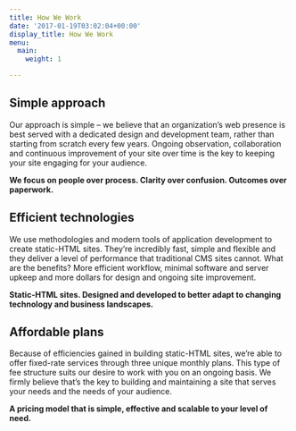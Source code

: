 ```yaml
---
title: How We Work
date: '2017-01-19T03:02:04+00:00'
display_title: How We Work
menu:
  main:
    weight: 1

---
```

## Simple approach

Our approach is simple – we believe that an organization’s web presence is best served with a dedicated design and development team, rather than starting from scratch every few years. Ongoing observation, collaboration and continuous improvement of your site over time is the key to keeping your site engaging for your audience.

**We focus on people over process. Clarity over confusion. Outcomes over paperwork.**

## Efficient technologies

We use methodologies and modern tools of application development to create static-HTML sites. They’re incredibly fast, simple and flexible and they deliver a level of performance that traditional CMS sites cannot. What are the benefits? More efficient workflow, minimal software and server upkeep and more dollars for design and ongoing site improvement.

**Static-HTML sites. Designed and developed to better adapt to changing technology and business landscapes.**

## Affordable plans

Because of efficiencies gained in building static-HTML sites, we’re able to offer fixed-rate services through three unique monthly plans. This type of fee structure suits our desire to work with you on an ongoing basis. We firmly believe that’s the key to building and maintaining a site that serves your needs and the needs of your audience.

**A pricing model that is simple, effective and scalable to your level of need.**